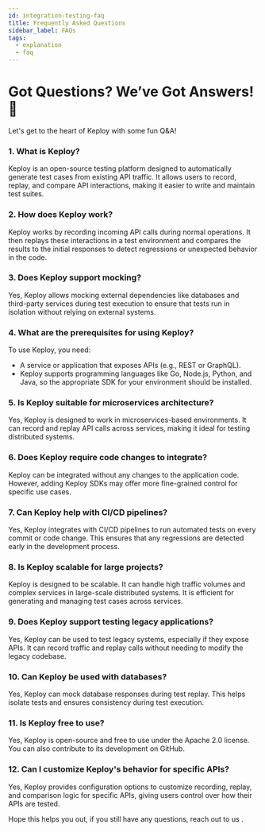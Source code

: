 ```yaml
---
id: integration-testing-faq
title: Frequently Asked Questions
sidebar_label: FAQs
tags:
  - explanation
  - faq
---
```


# Got Questions? We’ve Got Answers! 🚀

Let's get to the heart of Keploy with some fun Q&A!

### 1. What is Keploy?

Keploy is an open-source testing platform designed to automatically generate test cases from existing API traffic. It allows users to record, replay, and compare API interactions, making it easier to write and maintain test suites.

### 2. How does Keploy work?

Keploy works by recording incoming API calls during normal operations. It then replays these interactions in a test environment and compares the results to the initial responses to detect regressions or unexpected behavior in the code.

### 3. Does Keploy support mocking?

Yes, Keploy allows mocking external dependencies like databases and third-party services during test execution to ensure that tests run in isolation without relying on external systems.

### 4. What are the prerequisites for using Keploy?

To use Keploy, you need:

- A service or application that exposes APIs (e.g., REST or GraphQL).
- Keploy supports programming languages like Go, Node.js, Python, and Java, so the appropriate SDK for your environment should be installed.

### 5. Is Keploy suitable for microservices architecture?

Yes, Keploy is designed to work in microservices-based environments. It can record and replay API calls across services, making it ideal for testing distributed systems.

### 6. Does Keploy require code changes to integrate?

Keploy can be integrated without any changes to the application code. However, adding Keploy SDKs may offer more fine-grained control for specific use cases.

### 7. Can Keploy help with CI/CD pipelines?

Yes, Keploy integrates with CI/CD pipelines to run automated tests on every commit or code change. This ensures that any regressions are detected early in the development process.

### 8. Is Keploy scalable for large projects?

Keploy is designed to be scalable. It can handle high traffic volumes and complex services in large-scale distributed systems. It is efficient for generating and managing test cases across services.

### 9. Does Keploy support testing legacy applications?

Yes, Keploy can be used to test legacy systems, especially if they expose APIs. It can record traffic and replay calls without needing to modify the legacy codebase.

### 10. Can Keploy be used with databases?

Yes, Keploy can mock database responses during test replay. This helps isolate tests and ensures consistency during test execution.

### 11. Is Keploy free to use?

Yes, Keploy is open-source and free to use under the Apache 2.0 license. You can also contribute to its development on GitHub.

### 12. Can I customize Keploy's behavior for specific APIs?

Yes, Keploy provides configuration options to customize recording, replay, and comparison logic for specific APIs, giving users control over how their APIs are tested.

Hope this helps you out, if you still have any questions, reach out to us .
